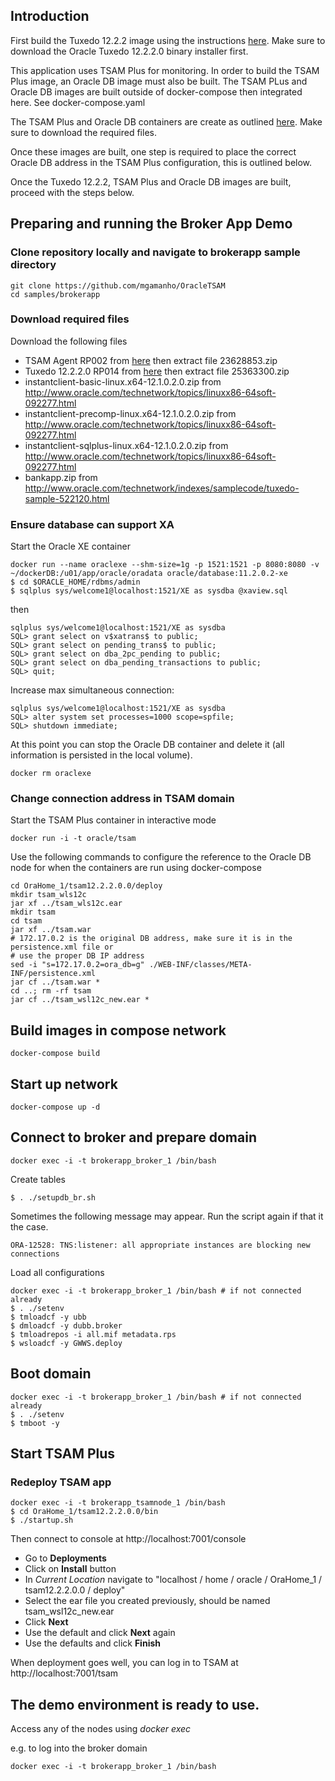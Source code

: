 ## Introduction

First build the Tuxedo 12.2.2 image using the instructions [here](https://github.com/oracle/docker-images/tree/master/OracleTuxedo). Make sure to download the Oracle Tuxedo 12.2.2.0 binary installer first.

This application uses TSAM Plus for monitoring. In order to build the TSAM Plus image, an Oracle DB image must also be built. The TSAM PLus and Oracle DB images are built outside of docker-compose then integrated here. See docker-compose.yaml

The TSAM Plus and Oracle DB containers are create as outlined [here](https://github.com/mgamanho/OracleTSAM). Make sure to download the required files.

Once these images are built, one step is required to place the correct Oracle DB address in the TSAM Plus configuration, this is outlined below.

Once the Tuxedo 12.2.2, TSAM Plus and Oracle DB images are built, proceed with the steps below.

## Preparing and running the Broker App Demo

### Clone repository locally and navigate to brokerapp sample directory

    git clone https://github.com/mgamanho/OracleTSAM
    cd samples/brokerapp

### Download required files

Download the following files

* TSAM Agent RP002 from [here](https://support.oracle.com/epmos/faces/PatchSearchResults?searchdata=%3Ccontext+type%3D%22BASIC%22+search%3D%22%26lt%3BSearch%26gt%3B%0A%26lt%3BFilter+name%3D%26quot%3Bpatch_number%26quot%3B+op%3D%26quot%3Bis%26quot%3B+value%3D%26quot%3B25389632%26quot%3B%2F%26gt%3B%0A%26lt%3BFilter+name%3D%26quot%3Bexclude_superseded%26quot%3B+op%3D%26quot%3Bis%26quot%3B+value%3D%26quot%3Bfalse%26quot%3B%2F%26gt%3B%0A%26lt%3B%2FSearch%26gt%3B%22%2F%3E) then extract file 23628853.zip
* Tuxedo 12.2.2.0 RP014 from [here](https://support.oracle.com/epmos/faces/PatchSearchResults?searchdata=%3Ccontext+type%3D%22BASIC%22+search%3D%22%26lt%3BSearch%26gt%3B%0A%26lt%3BFilter+name%3D%26quot%3Bpatch_number%26quot%3B+op%3D%26quot%3Bis%26quot%3B+value%3D%26quot%3B25219794%26quot%3B%2F%26gt%3B%0A%26lt%3BFilter+name%3D%26quot%3Bexclude_superseded%26quot%3B+op%3D%26quot%3Bis%26quot%3B+value%3D%26quot%3Bfalse%26quot%3B%2F%26gt%3B%0A%26lt%3B%2FSearch%26gt%3B%22%2F%3E) then extract file 25363300.zip
* instantclient-basic-linux.x64-12.1.0.2.0.zip   from http://www.oracle.com/technetwork/topics/linuxx86-64soft-092277.html
* instantclient-precomp-linux.x64-12.1.0.2.0.zip from http://www.oracle.com/technetwork/topics/linuxx86-64soft-092277.html
* instantclient-sqlplus-linux.x64-12.1.0.2.0.zip from http://www.oracle.com/technetwork/topics/linuxx86-64soft-092277.html
* bankapp.zip from http://www.oracle.com/technetwork/indexes/samplecode/tuxedo-sample-522120.html

### Ensure database can support XA

Start the Oracle XE container

    docker run --name oraclexe --shm-size=1g -p 1521:1521 -p 8080:8080 -v ~/dockerDB:/u01/app/oracle/oradata oracle/database:11.2.0.2-xe
    $ cd $ORACLE_HOME/rdbms/admin
    $ sqlplus sys/welcome1@localhost:1521/XE as sysdba @xaview.sql

then

    sqlplus sys/welcome1@localhost:1521/XE as sysdba
    SQL> grant select on v$xatrans$ to public;
    SQL> grant select on pending_trans$ to public;
    SQL> grant select on dba_2pc_pending to public;
    SQL> grant select on dba_pending_transactions to public;
    SQL> quit;

Increase max simultaneous connection:

    sqlplus sys/welcome1@localhost:1521/XE as sysdba
    SQL> alter system set processes=1000 scope=spfile;
    SQL> shutdown immediate;
    
At this point you can stop the Oracle DB container and delete it (all information is persisted in the local volume).

    docker rm oraclexe

### Change connection address in TSAM domain

Start the TSAM Plus container in interactive mode

    docker run -i -t oracle/tsam
    
Use the following commands to configure the reference to the Oracle DB node for when the containers are run using docker-compose
    
    cd OraHome_1/tsam12.2.2.0.0/deploy
    mkdir tsam_wls12c
    jar xf ../tsam_wls12c.ear
    mkdir tsam
    cd tsam
    jar xf ../tsam.war
    # 172.17.0.2 is the original DB address, make sure it is in the persistence.xml file or
    # use the proper DB IP address
    sed -i "s=172.17.0.2=ora_db=g" ./WEB-INF/classes/META-INF/persistence.xml
    jar cf ../tsam.war *
    cd ..; rm -rf tsam
    jar cf ../tsam_wsl12c_new.ear *

## Build images in compose network

    docker-compose build

## Start up network

    docker-compose up -d 

## Connect to broker and prepare domain

    docker exec -i -t brokerapp_broker_1 /bin/bash

Create tables

    $ . ./setupdb_br.sh

Sometimes the following message may appear. Run the script again if that it the case.

    ORA-12528: TNS:listener: all appropriate instances are blocking new connections

Load all configurations

    docker exec -i -t brokerapp_broker_1 /bin/bash # if not connected already
    $ . ./setenv
    $ tmloadcf -y ubb
    $ dmloadcf -y dubb.broker
    $ tmloadrepos -i all.mif metadata.rps
    $ wsloadcf -y GWWS.deploy

## Boot domain

    docker exec -i -t brokerapp_broker_1 /bin/bash # if not connected already
    $ . ./setenv
    $ tmboot -y

## Start TSAM Plus

### Redeploy TSAM app

    docker exec -i -t brokerapp_tsamnode_1 /bin/bash
    $ cd OraHome_1/tsam12.2.2.0.0/bin
    $ ./startup.sh

Then connect to console at http://localhost:7001/console

* Go to **Deployments**
* Click on **Install** button
* In *Current Location* navigate to "localhost / home / oracle / OraHome_1 / tsam12.2.2.0.0 / deploy"
* Select the ear file you created previously, should be named tsam_wsl12c_new.ear
* Click **Next**
* Use the default and click **Next** again
* Use the defaults and click **Finish**

When deployment goes well, you can log in to TSAM at http://localhost:7001/tsam

## The demo environment is ready to use.

Access any of the nodes using *docker exec*

e.g. to log into the broker domain

    docker exec -i -t brokerapp_broker_1 /bin/bash
